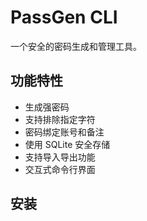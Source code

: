 # PassGen CLI

一个安全的密码生成和管理工具。

## 功能特性

- 生成强密码
- 支持排除指定字符
- 密码绑定账号和备注
- 使用 SQLite 安全存储
- 支持导入导出功能
- 交互式命令行界面

## 安装 